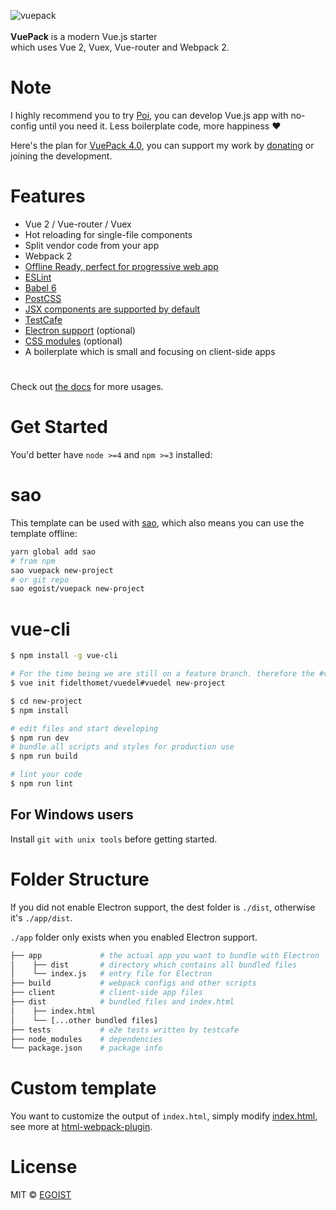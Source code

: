 ![vuepack](https://cloud.githubusercontent.com/assets/8784712/25835478/ac71a54a-34b1-11e7-80f7-069d7022ade2.png)<br>
<br>
**VuePack** is a modern Vue.js starter<br>
which uses Vue 2, Vuex, Vue-router and Webpack 2.

# Note

I highly recommend you to try [Poi](https://github.com/egoist/poi), you can develop Vue.js app with no-config until you need it. Less boilerplate code, more happiness ❤️

Here's the plan for [VuePack 4.0](https://github.com/egoist/vuepack/issues/136), you can support my work by [donating](https://github.com/egoist/donate) or joining the development.

# Features

- Vue 2 / Vue-router / Vuex
- Hot reloading for single-file components
- Split vendor code from your app
- Webpack 2
- [Offline Ready, perfect for progressive web app](/docs/pwa.md)
- [ESLint](/docs/eslint.md)
- [Babel 6](/docs/babel.md)
- [PostCSS](/docs/postcss.md)
- [JSX components are supported by default](/docs/jsx.md)
- [TestCafe](/docs/testcafe.md)
- [Electron support](/docs/electron.md) (optional)
- [CSS modules](/docs/css-modules.md) (optional)
- A boilerplate which is small and focusing on client-side apps

#

Check out [the docs](https://github.com/egoist/vuepack/tree/master/docs) for more usages.

# Get Started

You'd better have `node >=4` and `npm >=3` installed:

# sao

This template can be used with [sao](https://github.com/egoist/sao), which also means you can use the template offline:

```bash
yarn global add sao
# from npm
sao vuepack new-project
# or git repo
sao egoist/vuepack new-project
```

# vue-cli

```bash
$ npm install -g vue-cli

# For the time being we are still on a feature branch. therefore the #vuedel
$ vue init fidelthomet/vuedel#vuedel new-project

$ cd new-project
$ npm install

# edit files and start developing
$ npm run dev
# bundle all scripts and styles for production use
$ npm run build

# lint your code
$ npm run lint
```

## For Windows users

Install `git with unix tools` before getting started.

# Folder Structure

If you did not enable Electron support, the dest folder is `./dist`, otherwise it's `./app/dist`.

`./app` folder only exists when you enabled Electron support.

```bash
├── app             # the actual app you want to bundle with Electron
│    ├── dist       # directory which contains all bundled files
│    └── index.js   # entry file for Electron
├── build           # webpack configs and other scripts
├── client          # client-side app files
├── dist            # bundled files and index.html
│    ├── index.html
│    └── [...other bundled files]  
├── tests           # e2e tests written by testcafe
├── node_modules    # dependencies
└── package.json    # package info
```

# Custom template

You want to customize the output of `index.html`, simply modify [index.html](https://github.com/egoist/vuepack/blob/master/template/build/index.html), see more at [html-webpack-plugin](https://github.com/ampedandwired/html-webpack-plugin).

# License

MIT © [EGOIST](https://github.com/egoist)

